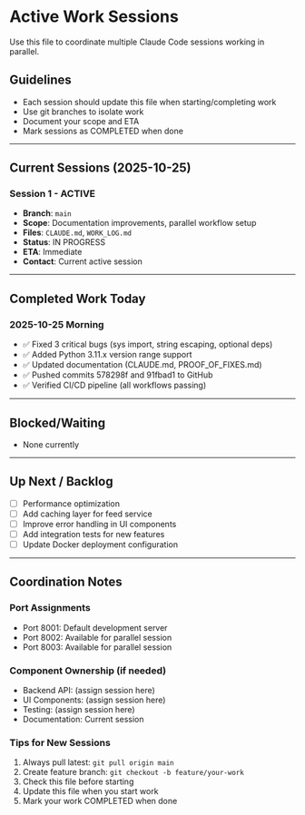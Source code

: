 # Active Work Sessions

Use this file to coordinate multiple Claude Code sessions working in parallel.

## Guidelines
- Each session should update this file when starting/completing work
- Use git branches to isolate work
- Document your scope and ETA
- Mark sessions as COMPLETED when done

---

## Current Sessions (2025-10-25)

### Session 1 - ACTIVE
- **Branch**: `main`
- **Scope**: Documentation improvements, parallel workflow setup
- **Files**: `CLAUDE.md`, `WORK_LOG.md`
- **Status**: IN PROGRESS
- **ETA**: Immediate
- **Contact**: Current active session

---

## Completed Work Today

### 2025-10-25 Morning
- ✅ Fixed 3 critical bugs (sys import, string escaping, optional deps)
- ✅ Added Python 3.11.x version range support
- ✅ Updated documentation (CLAUDE.md, PROOF_OF_FIXES.md)
- ✅ Pushed commits 578298f and 91fbad1 to GitHub
- ✅ Verified CI/CD pipeline (all workflows passing)

---

## Blocked/Waiting
- None currently

---

## Up Next / Backlog
- [ ] Performance optimization
- [ ] Add caching layer for feed service
- [ ] Improve error handling in UI components
- [ ] Add integration tests for new features
- [ ] Update Docker deployment configuration

---

## Coordination Notes

### Port Assignments
- Port 8001: Default development server
- Port 8002: Available for parallel session
- Port 8003: Available for parallel session

### Component Ownership (if needed)
- Backend API: (assign session here)
- UI Components: (assign session here)
- Testing: (assign session here)
- Documentation: Current session

### Tips for New Sessions
1. Always pull latest: `git pull origin main`
2. Create feature branch: `git checkout -b feature/your-work`
3. Check this file before starting
4. Update this file when you start work
5. Mark your work COMPLETED when done
